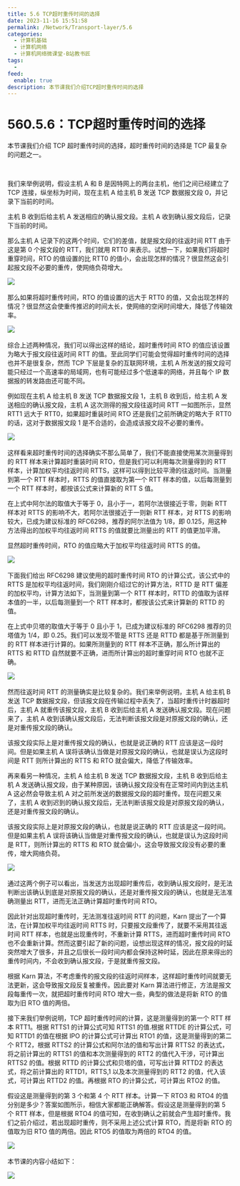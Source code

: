 ```yaml
---
title: 5.6 TCP超时重传时间的选择
date: 2023-11-16 15:51:58
permalink: /Network/Transport-layer/5.6
categories:
  - 计算机基础
  - 计算机网络
  - 计算机网络微课堂-B站教书匠
tags:
  - 
feed:
  enable: true
description: 本节课我们介绍TCP超时重传时间的选择
---
```




# 560.5.6：TCP超时重传时间的选择

本节课我们介绍 TCP 超时重传时间的选择，超时重传时间的选择是 TCP 最复杂的问题之一。

‍<!-- more -->


我们来举例说明，假设主机 A 和 B 是因特网上的两台主机，他们之间已经建立了 TCP 连接，纵坐标为时间，现在主机 A 给主机 B 发送 TCP 数据报文段 0，并记录下当前的时间。

主机 B 收到后给主机 A 发送相应的确认报文段。主机 A 收到确认报文段后，记录下当前的时间。

那么主机 A 记录下的这两个时间，它们的差值，就是报文段的往返时间 RTT 由于这是第 0 个报文段的 RTT，我们就用 RTT0 来表示。试想一下，如果我们将超时重穿时间，RTO 的值设置的比 RTT0 的值小，会出现怎样的情况？很显然这会引起报文段不必要的重传，使网络负荷增大。

​![](https://image.peterjxl.com/blog/image-20211219110853-n2lzkwb.png)​

那么如果将超时重传时间，RTO 的值设置的远大于 RTT0 的值，又会出现怎样的情况？很显然这会使重传推迟的时间太长，使网络的空闲时间增大，降低了传输效率。

​![](https://image.peterjxl.com/blog/image-20211219110942-fmotrxa.png)​

综合上述两种情况，我们可以得出这样的结论，超时重传时间 RTO 的值应该设置为略大于报文段往返时间 RTT 的值。至此同学们可能会觉得超时重传时间的选择也并不是很复杂，然而 TCP 下层是复杂的互联网环境，主机 A 所发送的报文段可能只经过一个高速率的局域网，也有可能经过多个低速率的网络，并且每个 IP 数据报的转发路由还可能不同。

例如现在主机 A 给主机 B 发送 TCP 数据报文段 1，主机 B 收到后，给主机 A 发送相应的确认报文段，主机 A 这次测得的报文段往返时间 RTT 一如图所示，显然 RTT1 远大于 RTT0，如果超时重装时间 RTO 还是我们之前所确定的略大于 RTT0 的话，这对于数据报文段 1 是不合适的，会造成该报文段不必要的重传。

​![](https://image.peterjxl.com/blog/image-20211219111049-tw60dlm.png)​

这样看来超时重传时间的选择确实不那么简单了，我们不能直接使用某次测量得到的 RTT 样本来计算超时重装时间 RTO，但是我们可以利用每次测量得到的 RTT 样本，计算加权平均往返时间 RTTS，这样可以得到比较平滑的往返时间。当测量到第一个 RTT 样本时，RTTS 的值直接取为第一个 RTT 样本的值，以后每测量到一个 RTT 样本时，都按该公式来计算新的 RTT S 值。

在上式中阿尔法的取值大于等于 0，且小于一，若阿尔法很接近于零，则新 RTT 样本对 RTTS 的影响不大，若阿尔法很接近于一则新 RTT 样本，对 RTTS 的影响较大，已成为建议标准的 RFC6298，推荐的阿尔法值为 1/8，即 0.125，用这种方法得出的加权平均往返时间 RTTS 的值就要比测量出的 RTT 的值更加平滑。

显然超时重传时间，RTO 的值应略大于加权平均往返时间 RTTS 的值。

​![](https://image.peterjxl.com/blog/image-20211219111232-x3nhq4m.png)​

下面我们给出 RFC6298 建议使用的超时重传时间 RTO 的计算公式，该公式中的 RTTS 是加权平均往返时间，我们刚刚介绍过它的计算方法，RTTD 是 RTT 偏差的加权平均，计算方法如下，当测量到第一个 RTT 样本时，RTTD 的值取为该样本值的一半，以后每测量到一个 RTT 样本时，都按该公式来计算新的 RTTD 的值。

在上式中贝塔的取值大于等于 0 且小于 1，已成为建议标准的 RFC6298 推荐的贝塔值为 1/4，即 0.25。我们可以发现不管是 RTTS 还是 RTTD 都是基于所测量到的 RTT 样本进行计算的。如果所测量到的 RTT 样本不正确，那么所计算出的 RTTS 和 RTTD 自然就要不正确，进而所计算出的超时重穿时间 RTO 也就不正确。

​![](https://image.peterjxl.com/blog/image-20211219111436-62158ib.png)​

然而往返时间 RTT 的测量确实是比较复杂的。我们来举例说明，主机 A 给主机 B 发送 TCP 数据报文段，但该报文段在传输过程中丢失了，当超时重传计时器超时后，主机 A 就重传该报文段，主机 B 收到后给主机 A 发送确认报文段。现在问题来了，主机 A 收到该确认报文段后，无法判断该报文段是对原报文段的确认，还是对重传报文段的确认。

该报文段实际上是对重传报文段的确认，也就是说正确的 RTT 应该是这一段时间。但是如果主机 A 误将该确认当做是对原报文段的确认，也就是误认为这段时间是 RTT 则所计算出的 RTTS 和 RTO 就会偏大，降低了传输效率。

再来看另一种情况，主机 A 给主机 B 发送 TCP 数据报文段，主机 B 收到后给主机 A 发送确认报文段，由于某种原因，该确认报文段没有在正常时间内到达主机 A 这必然会导致主机 A 对之前所发送的数据报文段的超时重传。现在问题又来了，主机 A 收到迟到的确认报文段后，无法判断该报文段是对原报文段的确认，还是对重传报文段的确认。

该报文段实际上是对原报文段的确认，也就是说正确的 RTT 应该是这一段时间。但是如果主机 A 误将该确认当做是对重传报文段的确认，也就是误认为这段时间是 RTT，则所计算出的 RTTS 和 RTO 就会偏小，这会导致报文段没有必要的重传，增大网络负荷。

​![](https://image.peterjxl.com/blog/image-20211219113842-61k8rzs.png)​

通过这两个例子可以看出，当发送方出现超时重传后，收到确认报文段时，是无法判断出该确认到底是对原报文段的确认，还是对重传报文段的确认，也就是无法准确测量出 RTT，进而无法正确计算超时重传时间 RTO。

因此针对出现超时重传时，无法测准往返时间 RTT 的问题，Karn 提出了一个算法，在计算加权平均往返时间 RTTS 时，只要报文段重传了，就要不采用其往返时间 RTT 样本，也就是出现重传时，不重新计算 RTTS，进而超时重传时间 RTO 也不会重新计算。然而这要引起了新的问题，设想出现这样的情况，报文段的时延突然增大了很多，并且之后很长一段时间内都会保持这种时延，因此在原来得出的重传时间内，不会收到确认报文段，于是就重传报文段。

根据 Karn 算法，不考虑重传的报文段的往返时间样本，这样超时重传时间就要无法更新，这会导致报文段反复被重传。因此要对 Karn 算法进行修正，方法是报文段每重传一次，就把超时重传时间 RTO 增大一些，典型的做法是将新 RTO 的值取为旧 RTO 值的两倍。

接下来我们举例说明，TCP 超时重传时间的计算，这是测量得到的第一个 RTT 样本 RTT1。根据 RTTS1 的计算公式可知 RTTS1 的值.根据 RTTDE 的计算公式，可知 RTTD1 的值在根据 IPO 的计算公式可计算出 RTO1 的值，这是测量得到的第二个 RTT2，根据 RTTS2 的计算公式和阿尔法的值和写出计算 RTTS2 的表达式，将之前计算出的 RTTS1 的值和本次测量得到的 RTT2 的值代入干涉，可计算出 RTTS2 的值。根据 RTTD 的计算公式和贝塔的值，可写出计算 RTTD2 的表达式，将之前计算出的 RTTD1，RTTS,1 以及本次测量得到的 RTT2 的值，代入该式，可计算出 RTTD2 的值。再根据 RTO 的计算公式，可计算出 RTO2 的值。

假设这是测量得到的第 3 个和第 4 个 RTT 样本。计算一下 RTO3 和 RTO4 的值分别是多少？答案如图所示，相信大家都能正确解答。假设这是测量得到的第 5 个 RTT 样本，但是根据 RTO4 的值可知，在收到确认之前就会产生超时重传。我们之前介绍过，若出现超时重传，则不采用上述公式计算 RTO，而是将新 RTO 的值取为旧 RTO 值的两倍。因此 RTO5 的值取为两倍的 RTO4 的值。

​![](https://image.peterjxl.com/blog/image-20211219114149-oeud92l.png)​

本节课的内容小结如下：

​![](https://image.peterjxl.com/blog/image-20211219114201-pxld1wc.png)​
